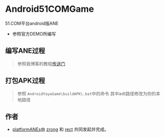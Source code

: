 ﻿Android51COMGame
================

51.COM平台android版ANE

* 参照官方DEMO所编写

## 编写ANE过程

>  参照我博客的教程[传送门](http://www.shadowkong.com/archives/1090)

## 打包APK过程

>  参照 `AndroidYayaGame\buildAPK\.bat`中的命令 其中adt路径修改为你的本地路径

## 作者

* [platformANEs](https://github.com/platformanes)由 [zrong](http://zengrong.net) 和 [rect](http://www.shadowkong.com/) 共同发起并完成。